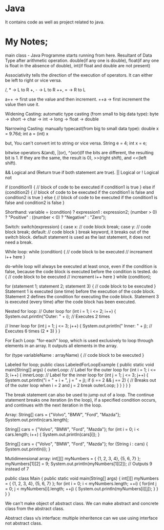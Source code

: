 # Java
It contains code as well as project related to java.


# My Notes;

main class - Java Programme starts running from here.
Resultant of Data Type after arithmetic operation.
double(if any one is double), float(if any one is float in the absence of double), int(if float and double are not present)

Associativity tells the direction of the execution of operators. It can either be left to right or vice versa.

/, * -> L to R
+, - -> L to R
++, = -> R to L

a++ -> first use the value and then increment.
++a -> first increment the value then use it.

Widening Casting: automatic type casting (from small to big data type): byte -> short -> char -> int -> long -> float -> double

Narrowing Casting: manually typecast(from big to small data type):
double x = 9.76d;
int a = (int) x

but, You can't convert int to string or vice versa.
String e = 4;
int x = e;

bitwise operators &(and), |(or), ^(xor)(If the bits are different, the resulting bit is 1. If they are the same, the result is 0), >>(right shift), and <<(left shift).

&& 	Logical and (Return true if both statement are true).
|| 	Logical or
!	Logical not

if (condition1) {
  // block of code to be executed if condition1 is true
} else if (condition2) {
  // block of code to be executed if the condition1 is false and condition2 is true
} else {
  // block of code to be executed if the condition1 is false and condition2 is false
}

Shorthand:
variable = (condition) ? expression1 : expression2;
(number > 0) ? "Positive" : ((number < 0) ? "Negative" : "Zero");

Switch:
switch(expression) {
  case x:
    // code block
    break;
  case y:
    // code block
    break;
  default:
    // code block
}
break keyword, it breaks out of the switch block.
default statement is used as the last statement, it does not need a break.


While loop:
while (condition) {
  // code block to be executed
  // increament i++ here
}


do-while loop will always be executed at least once, even if the condition is false, because the code block is executed before the condition is tested.
do {
  // code block to be executed
  // increament i++ here
}
while (condition);


for (statement 1; statement 2; statement 3) {
  // code block to be executed
}
Statement 1 is executed (one time) before the execution of the code block.
Statement 2 defines the condition for executing the code block.
Statement 3 is executed (every time) after the code block has been executed.


Nested for loop:
// Outer loop
for (int i = 1; i <= 2; i++) {
  System.out.println("Outer: " + i); // Executes 2 times
  
// Inner loop
for (int j = 1; j <= 3; j++) {
    System.out.println(" Inner: " + j); // Executes 6 times (2 * 3)
  }
} 


For Each Loop:
"for-each" loop, which is used exclusively to loop through elements in an array. It outputs all elements in the array.

for (type variableName : arrayName) {
  // code block to be executed
}

Labeled for loop;
public class LabeledForLoopExample {
    public static void main(String[] args) {
        outerLoop: // Label for the outer loop
        for (int i = 1; i <= 3; i++) {
            innerLoop: // Label for the inner loop
            for (int j = 1; j <= 3; j++) {
                System.out.println("i = " + i + ", j = " + j);
                if (i == 2 && j == 2) {
                    // Breaks out of the outer loop when i = 2 and j = 2
                    break outerLoop;
                }
            }
        }
    }
}


The break statement can also be used to jump out of a loop.
The continue statement breaks one iteration (in the loop), if a specified condition occurs, and continues with the next iteration in the loop.


Array:
String[] cars = {"Volvo", "BMW", "Ford", "Mazda"};
System.out.println(cars.length);

String[] cars = {"Volvo", "BMW", "Ford", "Mazda"};
for (int i = 0; i < cars.length; i++) {
  System.out.println(cars[i]);
}

String[] cars = {"Volvo", "BMW", "Ford", "Mazda"};
for (String i : cars) {
  System.out.println(i);
}

Mutidimensional array:
int[][] myNumbers = { {1, 2, 3, 4}, {5, 6, 7} };
myNumbers[1][2] = 9;
System.out.println(myNumbers[1][2]); // Outputs 9 instead of 7

public class Main {
  public static void main(String[] args) {
    int[][] myNumbers = { {1, 2, 3, 4}, {5, 6, 7} };
    for (int i = 0; i < myNumbers.length; ++i) {
      for(int j = 0; j < myNumbers[i].length; ++j) {
        System.out.println(myNumbers[i][j]);
      }
    }
  }
}




We can't make object of abstract class.
We can make abstract and concrete class from the abstract class.

Abstract class v/s interface:
multiple inheritence can we use using interface not abstract class.






